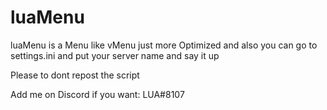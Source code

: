 # luaMenu
 luaMenu is a Menu like vMenu just more Optimized and also you can go to settings.ini and put your server name and say it up

Please to dont repost the script

Add me on Discord if you want: LUA#8107